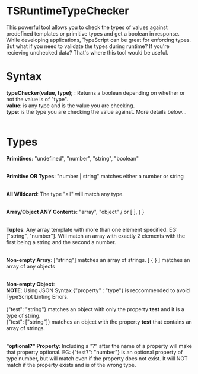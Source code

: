 # TSRuntimeTypeChecker
This powerful tool allows you to check the types of values against predefined templates or primitive types and get a boolean in response.
<br>
While developing applications, TypeScript can be great for enforcing types. But what if you need to validate the types during runtime? If you're recieving unchecked data? That's where this tool would be useful.
<br>
<h1>Syntax</h1>
  <b>typeChecker(value, type);</b> : Returns a boolean depending on whether or not the value is of "type". <br>
  <b>value</b>: is any type and is the value you are checking.<br>
  <b>type</b>: is the type you are checking the value against. More details below... <br><br>
  
<h1>Types</h1>
  <b>Primitives</b>: "undefined", "number", "string", "boolean" <br><br>
  
  <b>Primitive OR Types</b>: "number | string" matches either a number or string<br><br>
  
  <b>All Wildcard</b>: The type "all" will match any type.<br><br>
  
  <b>Array/Object ANY Contents</b>: "array", "object" / or [ ], { }<br><br>
  
  <b>Tuples</b>: Any array template with more than one element specified. EG: ["string", "number"]. Will match an array with exactly 2 elements with the first being a string and the second a number. <br><br>
  
  <b>Non-empty Array</b>: ["string"] matches an array of strings. [ { } ] matches an array of any objects<br><br>
  
  <b>Non-empty Object</b>: <br>
    <b>NOTE</b>: Using JSON Syntax {"property" : "type"} is reccommended to avoid TypeScript Linting Errors.<br><br>
    {"test": "string"} matches an object with only the property <b>test</b> and it is a type of string.<br>
    {"test": ["string"]} matches an object with the property <b>test</b> that contains an array of strings.<br><br>

   <b>"optional?" Property</b>: Including a "?" after the name of a property will make that property optional. EG: {"test?": "number"} is an optional property of type number, but will match even if the property does not exist. It will NOT match if the property exists and is of the wrong type.<br><br>
